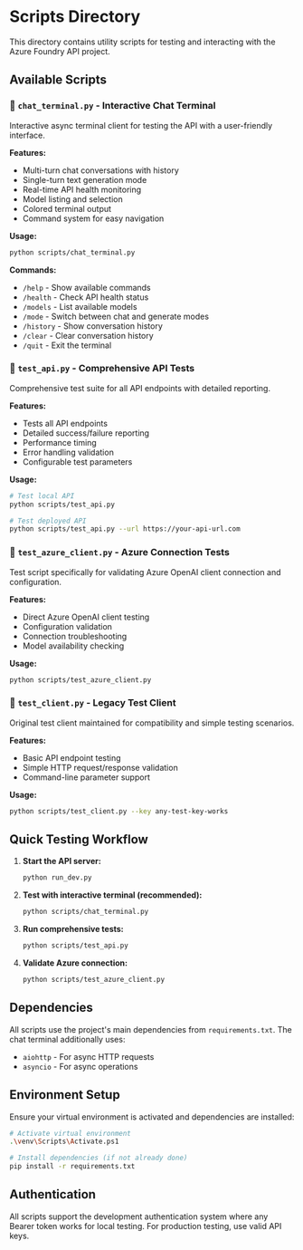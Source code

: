 # Scripts Directory

This directory contains utility scripts for testing and interacting with the Azure Foundry API project.

## Available Scripts

### 🤖 `chat_terminal.py` - Interactive Chat Terminal
Interactive async terminal client for testing the API with a user-friendly interface.

**Features:**
- Multi-turn chat conversations with history
- Single-turn text generation mode
- Real-time API health monitoring
- Model listing and selection
- Colored terminal output
- Command system for easy navigation

**Usage:**
```bash
python scripts/chat_terminal.py
```

**Commands:**
- `/help` - Show available commands
- `/health` - Check API health status
- `/models` - List available models
- `/mode` - Switch between chat and generate modes
- `/history` - Show conversation history
- `/clear` - Clear conversation history
- `/quit` - Exit the terminal

### 🧪 `test_api.py` - Comprehensive API Tests
Comprehensive test suite for all API endpoints with detailed reporting.

**Features:**
- Tests all API endpoints
- Detailed success/failure reporting
- Performance timing
- Error handling validation
- Configurable test parameters

**Usage:**
```bash
# Test local API
python scripts/test_api.py

# Test deployed API
python scripts/test_api.py --url https://your-api-url.com
```

### 🔌 `test_azure_client.py` - Azure Connection Tests
Test script specifically for validating Azure OpenAI client connection and configuration.

**Features:**
- Direct Azure OpenAI client testing
- Configuration validation
- Connection troubleshooting
- Model availability checking

**Usage:**
```bash
python scripts/test_azure_client.py
```

### 📜 `test_client.py` - Legacy Test Client
Original test client maintained for compatibility and simple testing scenarios.

**Features:**
- Basic API endpoint testing
- Simple HTTP request/response validation
- Command-line parameter support

**Usage:**
```bash
python scripts/test_client.py --key any-test-key-works
```

## Quick Testing Workflow

1. **Start the API server:**
   ```bash
   python run_dev.py
   ```

2. **Test with interactive terminal (recommended):**
   ```bash
   python scripts/chat_terminal.py
   ```

3. **Run comprehensive tests:**
   ```bash
   python scripts/test_api.py
   ```

4. **Validate Azure connection:**
   ```bash
   python scripts/test_azure_client.py
   ```

## Dependencies

All scripts use the project's main dependencies from `requirements.txt`. The chat terminal additionally uses:
- `aiohttp` - For async HTTP requests
- `asyncio` - For async operations

## Environment Setup

Ensure your virtual environment is activated and dependencies are installed:

```bash
# Activate virtual environment
.\venv\Scripts\Activate.ps1

# Install dependencies (if not already done)
pip install -r requirements.txt
```

## Authentication

All scripts support the development authentication system where any Bearer token works for local testing. For production testing, use valid API keys.
